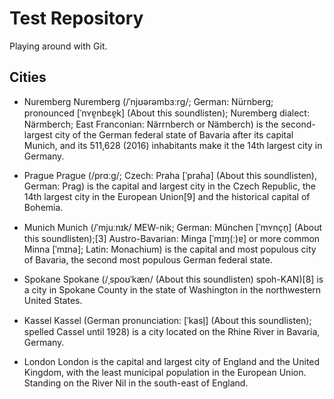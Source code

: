 Test Repository
===============

Playing around with Git.



Cities
-------
* Nuremberg
Nuremberg (/ˈnjʊərəmbɜːrɡ/; German: Nürnberg; pronounced [ˈnʏɐ̯nbɛɐ̯k] (About this soundlisten); Nuremberg dialect: Närmberch; East Franconian: Närrnberch or Nämberch) is the second-largest city of the German federal state of Bavaria after its capital Munich, and its 511,628 (2016) inhabitants make it the 14th largest city in Germany. 

* Prague
Prague (/prɑːɡ/; Czech: Praha [ˈpraɦa] (About this soundlisten), German: Prag) is the capital and largest city in the Czech Republic, the 14th largest city in the European Union[9] and the historical capital of Bohemia.

* Munich
Munich (/ˈmjuːnɪk/ MEW-nik; German: München [ˈmʏnçn̩] (About this soundlisten);[3] Austro-Bavarian: Minga [ˈmɪŋ(ː)ɐ] or more common Minna [ˈmɪna]; Latin: Monachium) is the capital and most populous city of Bavaria, the second most populous German federal state.

* Spokane
Spokane (/ˌspoʊˈkæn/ (About this soundlisten) spoh-KAN)[8] is a city in Spokane County in the state of Washington in the northwestern United States.

* Kassel
Kassel (German pronunciation: [ˈkasl̩] (About this soundlisten); spelled Cassel until 1928)
is a city located on the Rhine River
in Bavaria, Germany.

* London
London is the capital and largest city of England and the United Kingdom, with the
least municipal population in the European Union.
Standing on the River Nil in the south-east of England.

